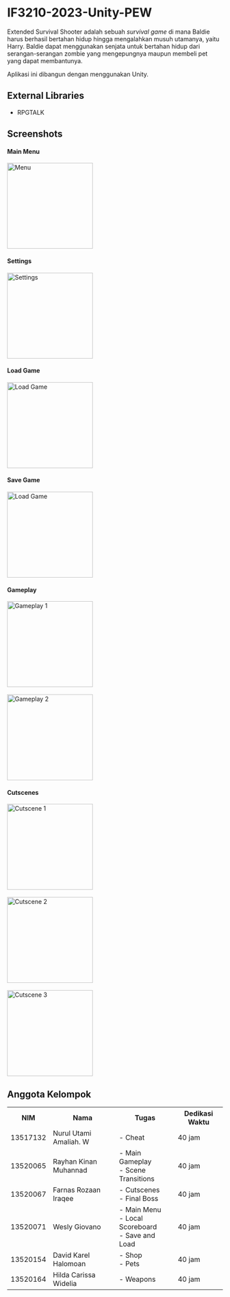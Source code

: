 # IF3210-2023-Unity-PEW

Extended Survival Shooter adalah sebuah _survival game_ di mana Baldie harus berhasil bertahan hidup hingga mengalahkan musuh utamanya, yaitu Harry. Baldie dapat menggunakan senjata untuk bertahan hidup dari serangan-serangan zombie yang mengepungnya maupun membeli pet yang dapat membantunya.

Aplikasi ini dibangun dengan menggunakan Unity.

## External Libraries
- RPGTALK

## Screenshots
#### Main Menu
<img alt="Menu" src="screenshot/Menu.jpg" height="200"/>

#### Settings
<img alt="Settings" src="screenshot/Settings.jpg" height="200"/>

#### Load Game
<img alt="Load Game" src="screenshot/Load Game.jpg" height="200"/>

#### Save Game
<img alt="Load Game" src="screenshot/Save Game.jpg" height="200"/>

#### Gameplay
<img alt="Gameplay 1" src="screenshot/Gameplay 1.jpg" height="200"/>
<br>
<br>
<img alt="Gameplay 2" src="screenshot/Gameplay 2.jpg" height="200"/>

#### Cutscenes
<img alt="Cutscene 1" src="screenshot/Cutscene 1.jpg" height="200"/>
<br>
<br>
<img alt="Cutscene 2" src="screenshot/Cutscene 2.jpg" height="200"/>
<br>
<br>
<img alt="Cutscene 3" src="screenshot/Cutscene 3.jpg" height="200"/>

## Anggota Kelompok
<table>
  <tr>
    <th>NIM</th>
    <th>Nama</th>
    <th>Tugas</th>
    <th>Dedikasi Waktu</th>
  </tr>
  <tr>
    <td>13517132</td>
    <td>Nurul Utami Amaliah. W</td>
    <td>
      - Cheat
    </td>
    <td>40 jam</td>
  </tr>
  <tr>
    <td>13520065</td>
    <td>Rayhan Kinan Muhannad</td>
    <td>
      - Main Gameplay<br>
      - Scene Transitions
    </td>
    <td>40 jam</td>
  </tr>
  <tr>
    <td>13520067</td>
    <td>Farnas Rozaan Iraqee</td>
    <td>
      - Cutscenes<br>
      - Final Boss
    </td>
    <td>40 jam</td>
  </tr>
  <tr>
    <td>13520071</td>
    <td>Wesly Giovano</td>
    <td>
      - Main Menu<br>
      - Local Scoreboard<br>
      - Save and Load
    </td>
    <td>40 jam</td>
  </tr>
  <tr>
    <td>13520154</td>
    <td>David Karel Halomoan</td>
    <td>
        - Shop<br>
        - Pets
    </td>
    <td>40 jam</td>
  </tr>
  <tr>
    <td>13520164</td>
    <td>Hilda Carissa Widelia</td>
    <td>
        - Weapons
    </td>
    <td>40 jam</td>
  </tr>
</table>

